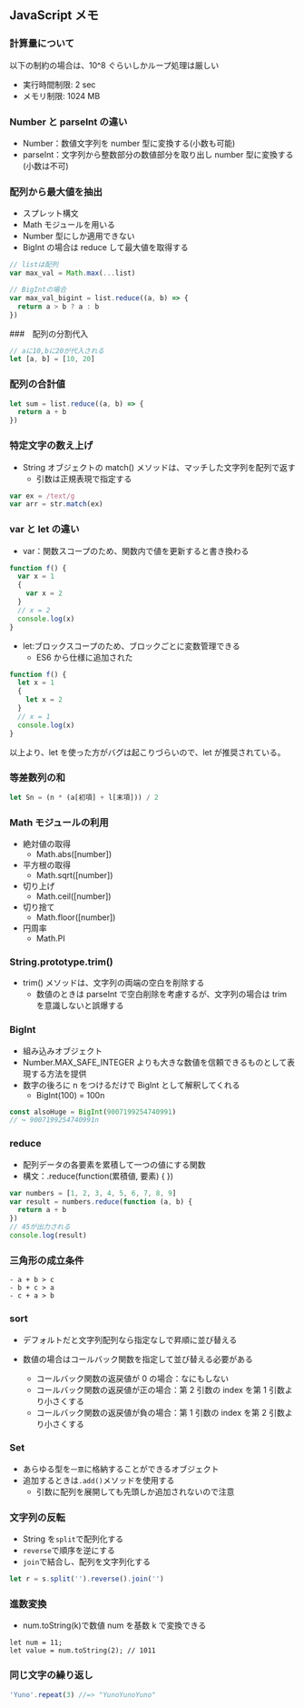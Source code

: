 ## JavaScript メモ

### 計算量について

以下の制約の場合は、10^8 ぐらいしかループ処理は厳しい

- 実行時間制限: 2 sec
- メモリ制限: 1024 MB

### Number と parseInt の違い

- Number：数値文字列を number 型に変換する(小数も可能)
- parseInt：文字列から整数部分の数値部分を取り出し number 型に変換する(小数は不可)

### 配列から最大値を抽出

- スプレット構文
- Math モジュールを用いる
- Number 型にしか適用できない
- BigInt の場合は reduce して最大値を取得する

```js
// listは配列
var max_val = Math.max(...list)

// BigIntの場合
var max_val_bigint = list.reduce((a, b) => {
  return a > b ? a : b
})
```

###　配列の分割代入

```js
// aに10,bに20が代入される
let [a, b] = [10, 20]
```

### 配列の合計値

```js
let sum = list.reduce((a, b) => {
  return a + b
})
```

### 特定文字の数え上げ

- String オブジェクトの match() メソッドは、マッチした文字列を配列で返す
  - 引数は正規表現で指定する

```js
var ex = /text/g
var arr = str.match(ex)
```

### var と let の違い

- var：関数スコープのため、関数内で値を更新すると書き換わる

```js
function f() {
  var x = 1
  {
    var x = 2
  }
  // x = 2
  console.log(x)
}
```

- let:ブロックスコープのため、ブロックごとに変数管理できる
  - ES6 から仕様に追加された

```js
function f() {
  let x = 1
  {
    let x = 2
  }
  // x = 1
  console.log(x)
}
```

以上より、let を使った方がバグは起こりづらいので、let が推奨されている。

### 等差数列の和

```js
let Sn = (n * (a[初項] + l[末項])) / 2
```

### Math モジュールの利用

- 絶対値の取得
  - Math.abs([number])
- 平方根の取得
  - Math.sqrt([number])
- 切り上げ
  - Math.ceil([number])
- 切り捨て
  - Math.floor([number])
- 円周率
  - Math.PI

### String.prototype.trim()

- trim() メソッドは、文字列の両端の空白を削除する
  - 数値のときは parseInt で空白削除を考慮するが、文字列の場合は trim を意識しないと誤爆する

### BigInt

- 組み込みオブジェクト
- Number.MAX_SAFE_INTEGER よりも大きな数値を信頼できるものとして表現する方法を提供
- 数字の後ろに n をつけるだけで BigInt として解釈してくれる
  - BigInt(100) = 100n

```js
const alsoHuge = BigInt(9007199254740991)
// ↪ 9007199254740991n
```

### reduce

- 配列データの各要素を累積して一つの値にする関数
- 構文：.reduce(function(累積値, 要素) { })

```js
var numbers = [1, 2, 3, 4, 5, 6, 7, 8, 9]
var result = numbers.reduce(function (a, b) {
  return a + b
})
// 45が出力される
console.log(result)
```

### 三角形の成立条件

```
- a + b > c
- b + c > a
- c + a > b
```

### sort

- デフォルトだと文字列配列なら指定なしで昇順に並び替える
- 数値の場合はコールバック関数を指定して並び替える必要がある

  - コールバック関数の返戻値が 0 の場合：なにもしない
  - コールバック関数の返戻値が正の場合：第 2 引数の index を第 1 引数より小さくする
  - コールバック関数の返戻値が負の場合：第 1 引数の index を第 2 引数より小さくする

### Set

- あらゆる型を`一意`に格納することができるオブジェクト
- 追加するときは`.add()`メソッドを使用する
  - 引数に配列を展開しても先頭しか追加されないので注意

### 文字列の反転

- String を`split`で配列化する
- `reverse`で順序を逆にする
- `join`で結合し、配列を文字列化する

```js
let r = s.split('').reverse().join('')
```

### 進数変換

- num.toString(k)で数値 num を基数 k で変換できる

```
let num = 11;
let value = num.toString(2); // 1011
```

### 同じ文字の繰り返し

```js
'Yuno'.repeat(3) //=> "YunoYunoYuno"
```
